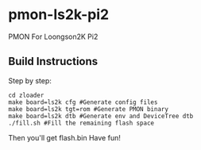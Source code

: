# pmon-ls2k-pi2
PMON For Loongson2K Pi2

## Build Instructions

Step by step:

```
cd zloader
make board=ls2k cfg #Generate config files
make board=ls2k tgt=rom #Generate PMON binary
make board=ls2k dtb #Generate env and DeviceTree dtb
./fill.sh #Fill the remaining flash space
```
Then you'll get flash.bin
Have fun!
